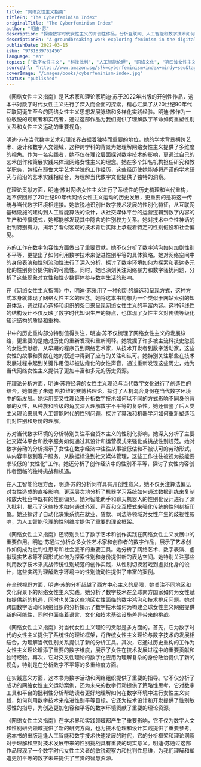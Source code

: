 ```yaml
---
title: "网络女性主义指南"
titleEn: "The Cyberfeminism Index"
originalTitle: "The Cyberfeminism Index"
author: "明迪·苏"
description: "探索数字时代女性主义的开创性作品，分析互联网、人工智能和数字技术如何重塑性别关系和女性主义实践。"
descriptionEn: "A groundbreaking work exploring feminism in the digital age, analyzing how the internet, artificial intelligence, and digital technologies reshape gender relations and feminist practices."
publishDate: 2022-03-15
isbn: "9781839762456"
language: "en"
topics: ["数字女性主义", "科技批判", "人工智能伦理", "网络文化", "第四波女性主义"]
sourceUrl: "https://www.amazon.sg/s?k=cyberfeminism+index+mindy+seu&tag=inkrupt-22"
coverImage: "/images/books/cyberfeminism-index.jpg"
status: "published"
---
```


《网络女性主义指南》是艺术家和理论家明迪·苏于2022年出版的开创性作品，这本书对数字时代女性主义进行了深入而全面的探索，精心汇集了从20世纪90年代互联网诞生至今的网络女性主义思想发展脉络和多样化实践经验。明迪·苏作为一位敏锐的观察者和实践者，通过这部作品为我们提供了理解数字革命如何重塑性别关系和女性主义运动的重要视角。

明迪·苏在当代数字艺术和理论界占据着独特而重要的地位，她的学术背景横跨艺术、设计和数字人文领域，这种跨学科的背景为她理解网络女性主义提供了多维度的视角。作为一名实践者，她不仅在理论层面探讨数字技术的影响，更通过自己的艺术创作和策展实践来体现网络女性主义的理念。她在多个知名机构担任研究和教学职务，包括在耶鲁大学艺术学院的工作经历，这些经历使她能够将严谨的学术研究与前沿的艺术实践相结合，为理解当代数字文化提供了独特的洞察。

在理论贡献方面，明迪·苏对网络女性主义进行了系统性的历史梳理和当代重构，她不仅回顾了20世纪90年代网络女性主义运动的历史发展，更重要的是将这一传统与当代数字环境相连接。她敏锐地识别出数字技术发展的性别化特征，从互联网基础设施的建构到人工智能算法的设计，从社交媒体平台的运营逻辑到数字内容的生产和传播模式，她都能够发现其中隐含的性别权力关系。她对技术中立性神话的批判特别有力，揭示了看似客观的技术背后实际上承载着特定的性别假设和社会偏见。

苏的工作在数字包容性方面做出了重要贡献，她不仅分析了数字鸿沟如何加剧性别不平等，更提出了如何利用数字技术来促进性别平等的具体策略。她对网络空间中的身份表演和性别流动性进行了深入分析，探讨了数字环境如何为探索和表达多元化的性别身份提供新的可能性。同时，她也深刻关注网络暴力和数字骚扰问题，分析了这些现象对女性和性少数群体参与数字生活的影响。

在《网络女性主义指南》中，明迪·苏采用了一种创新的编选和呈现方式，这种方式本身就体现了网络女性主义的理念。她将这本书构想为一个类似于网站索引的知识体系，通过精心选择和组织的条目来呈现网络女性主义的丰富内容。这种非线性的结构设计不仅反映了数字时代知识生产的特点，也体现了女性主义对传统等级化知识结构的质疑和重构。

书中的历史重构部分特别值得关注，明迪·苏不仅梳理了网络女性主义的发展脉络，更重要的是她对历史的重新发现和重新阐释。她发掘了许多被主流科技史忽视的女性贡献者，从早期的程序员到网络艺术家，从技术开发者到数字活动家，这些女性的故事和贡献在她的叙述中得到了应有的关注和认可。她特别关注那些在技术发展过程中起到关键作用但却被边缘化的女性声音，通过重新发现这些历史，她为当代网络女性主义提供了更加丰富和多元的历史资源。

在理论分析方面，明迪·苏将经典的女性主义理论与当代数字文化进行了创造性的结合。她借鉴了朱迪·哈拉维的赛博格理论，探讨了人机混合身份在当代数字环境中的新发展。她运用交叉性理论来分析数字技术如何以不同的方式影响不同身份背景的女性，从种族和阶级的角度深入理解数字不平等的复杂性。她还借鉴了后人类主义理论来思考人工智能时代的性别问题，探讨了算法和机器学习如何重新塑造我们对性别和身份的理解。

苏对当代数字环境的分析特别关注平台资本主义的性别化影响，她深入分析了主要社交媒体平台和数字服务如何通过其设计和运营模式来强化或挑战性别规范。她对数字劳动的分析揭示了女性在数字经济中往往从事被低估和不被认可的劳动形式，从内容审核到客户服务，从数据标注到社交媒体管理，这些工作往往被视为技能要求较低的"女性化"工作。她还分析了创作经济中的性别不平等，探讨了女性内容创作者面临的独特挑战和机遇。

在人工智能伦理方面，明迪·苏的分析同样具有开创性意义。她不仅关注算法偏见对女性造成的直接影响，更深层次地分析了机器学习系统如何通过数据训练来复制和放大社会中既有的性别偏见。她对智能助手和聊天机器人的性别化设计进行了深入批判，揭示了这些技术如何通过外观、声音和交互模式来强化传统的性别刻板印象。她还探讨了自动化决策系统在就业、贷款、司法等领域对女性产生的歧视性影响，为人工智能伦理的性别维度提供了重要的理论框架。

《网络女性主义指南》还特别关注了数字艺术和创作实践在网络女性主义发展中的重要作用。明迪·苏通过分析众多女性艺术家和创作者的数字作品，展示了艺术创作如何成为批判性思考和社会变革的重要工具。她分析了网络艺术、数字表演、虚拟现实艺术等不同形式如何为探索性别和身份提供新的表达空间。她特别关注那些利用数字技术来挑战传统性别规范的创作实践，从性别切换游戏到虚拟化身的设计，这些实践为理解数字环境中的性别流动性提供了丰富的案例。

在全球视野方面，明迪·苏的分析超越了西方中心主义的局限，她关注不同地区和文化背景下的网络女性主义实践。她分析了数字技术在全球南方国家如何为女性赋权提供新的机遇，同时也关注这些地区女性面临的数字鸿沟和技术排斥问题。她对跨国数字活动和网络组织的分析揭示了数字技术如何为构建全球女性主义网络提供新的可能性，同时也面临着语言、文化和技术基础设施差异带来的挑战。

《网络女性主义指南》对当代女性主义理论的贡献是多方面的。首先，它为数字时代的女性主义提供了系统性的理论框架，将传统女性主义理论与数字技术的发展相结合，为理解当代性别关系提供了新的分析工具。其次，它通过历史重构的工作为女性主义理论增添了重要的数字维度，展示了女性在技术发展过程中的重要贡献和独特经验。再次，它对交叉性理论的数字化应用为理解复杂的身份政治提供了新的视角，特别是在分析数字不平等的多重维度方面。

在实践意义方面，这本书为数字活动和网络组织提供了重要的指导。它不仅分析了成功的网络女性主义运动案例，还为未来的数字行动提供了策略性思考。它对数字工具和平台的批判性分析帮助读者更好地理解如何在数字环境中进行女性主义实践，如何利用数字技术来推进性别平等目标。它还为技术设计和开发提供了性别敏感性的指导，为创造更加包容和平等的数字环境贡献了重要的理论资源。

《网络女性主义指南》在学术界和实践领域都产生了重要影响，它不仅为数字人文和性别研究领域提供了新的研究方向，也为技术伦理和设计实践提供了重要参考。这本书的出版适逢人工智能和数字技术快速发展的时代，它的分析框架和理论洞察对于理解和应对技术发展带来的性别挑战具有重要的现实意义。明迪·苏通过这部作品展现了一个数字时代女性主义者的敏锐观察力和批判性思维，为我们理解和塑造更加平等的数字未来提供了宝贵的智慧资源。